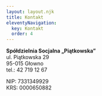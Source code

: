 ```yaml
---
layout: layout.njk
title: Kontakt
eleventyNavigation:
  key: Kontakt
  order: 4
---
```


**Spółdzielnia Socjalna „Piątkowska”**  
ul. Piątkowska 29  
95-015 Głowno  
tel.: 42 719 12 67

NIP: 7331349929  
KRS: 0000650882